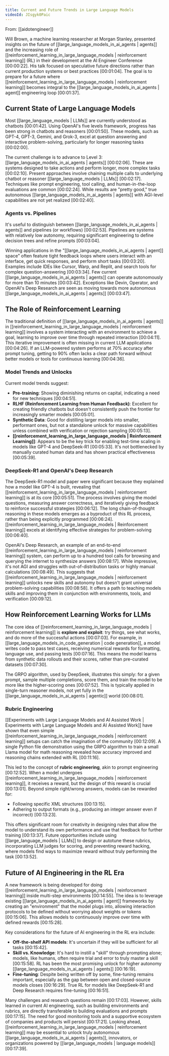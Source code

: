 ```yaml
---
title: Current and Future Trends in Large Language Models
videoId: JIsgyk0Paic
---
```


From: [[aidotengineer]] <br/> 

Will Brown, a machine learning researcher at Morgan Stanley, presented insights on the future of [[large_language_models_in_ai_agents | agents]] and the increasing role of [[reinforcement_learning_in_large_language_models | reinforcement learning]] (RL) in their development at the AI Engineer Conference <a class="yt-timestamp" data-t="00:00:22">[00:00:22]</a>. His talk focused on speculative future directions rather than current production systems or best practices <a class="yt-timestamp" data-t="00:01:04">[00:01:04]</a>. The goal is to prepare for a future where [[reinforcement_learning_in_large_language_models | reinforcement learning]] becomes integral to the [[large_language_models_in_ai_agents | agent]] engineering loop <a class="yt-timestamp" data-t="00:01:37">[00:01:37]</a>.

## Current State of Large Language Models

Most [[large_language_models | LLMs]] are currently understood as chatbots <a class="yt-timestamp" data-t="00:01:42">[00:01:42]</a>. Using OpenAI's five levels framework, progress has been strong in chatbots and reasoners <a class="yt-timestamp" data-t="00:01:50">[00:01:50]</a>. These models, such as GPT-4, GPT-3, Gemini, and Grok-3, excel at question answering and interactive problem-solving, particularly for longer reasoning tasks <a class="yt-timestamp" data-t="00:02:00">[00:02:00]</a>.

The current challenge is to advance to Level 3: [[large_language_models_in_ai_agents | agents]] <a class="yt-timestamp" data-t="00:02:06">[00:02:06]</a>. These are systems designed to take actions and perform longer, more complex tasks <a class="yt-timestamp" data-t="00:02:10">[00:02:10]</a>. Present approaches involve chaining multiple calls to underlying chatbot or reasoner [[large_language_models | LLMs]] <a class="yt-timestamp" data-t="00:02:17">[00:02:17]</a>. Techniques like prompt engineering, tool calling, and human-in-the-loop evaluations are common <a class="yt-timestamp" data-t="00:02:24">[00:02:24]</a>. While results are "pretty good," true autonomous [[large_language_models_in_ai_agents | agents]] with AGI-level capabilities are not yet realized <a class="yt-timestamp" data-t="00:02:40">[00:02:40]</a>.

### Agents vs. Pipelines

It's useful to distinguish between [[large_language_models_in_ai_agents | agents]] and pipelines (or workflows) <a class="yt-timestamp" data-t="00:02:53">[00:02:53]</a>. Pipelines are systems with relatively low autonomy, requiring significant engineering to define decision trees and refine prompts <a class="yt-timestamp" data-t="00:03:04">[00:03:04]</a>.

Winning applications in the "[[large_language_models_in_ai_agents | agent]] space" often feature tight feedback loops where users interact with an interface, get quick responses, and perform short tasks <a class="yt-timestamp" data-t="00:03:20">[00:03:20]</a>. Examples include IDEs like Cursor, Warp, and Replit, and search tools for complex question-answering <a class="yt-timestamp" data-t="00:03:34">[00:03:34]</a>. Few current [[large_language_models_in_ai_agents | agents]] can operate autonomously for more than 10 minutes <a class="yt-timestamp" data-t="00:03:42">[00:03:42]</a>. Exceptions like Devin, Operator, and OpenAI's Deep Research are seen as moving towards more autonomous [[large_language_models_in_ai_agents | agents]] <a class="yt-timestamp" data-t="00:03:47">[00:03:47]</a>.

## The Role of Reinforcement Learning

The traditional definition of [[large_language_models_in_ai_agents | agents]] in [[reinforcement_learning_in_large_language_models | reinforcement learning]] involves a system interacting with an environment to achieve a goal, learning to improve over time through repeated interaction <a class="yt-timestamp" data-t="00:04:11">[00:04:11]</a>. This iterative improvement is often missing in current LLM applications <a class="yt-timestamp" data-t="00:04:26">[00:04:26]</a>. If an LLM-powered system performs at 70% accuracy after prompt tuning, getting to 90% often lacks a clear path forward without better models or tools for continuous learning <a class="yt-timestamp" data-t="00:04:36">[00:04:36]</a>.

### Model Trends and Unlocks

Current model trends suggest:
*   **Pre-training**: Showing diminishing returns on capital, indicating a need for new techniques <a class="yt-timestamp" data-t="00:04:51">[00:04:51]</a>.
*   **RLHF (Reinforcement Learning from Human Feedback)**: Excellent for creating friendly chatbots but doesn't consistently push the frontier for increasingly smarter models <a class="yt-timestamp" data-t="00:05:01">[00:05:01]</a>.
*   **Synthetic Data**: Good for distilling larger models into smaller, performant ones, but not a standalone unlock for massive capabilities unless combined with verification or rejection sampling <a class="yt-timestamp" data-t="00:05:13">[00:05:13]</a>.
*   **[[reinforcement_learning_in_large_language_models | Reinforcement Learning]]**: Appears to be the key trick for enabling test-time scaling in models like GPT-4 and DeepSeek-R1 <a class="yt-timestamp" data-t="00:05:33">[00:05:33]</a>. It's not bottlenecked by manually curated human data and has shown practical effectiveness <a class="yt-timestamp" data-t="00:05:39">[00:05:39]</a>.

### DeepSeek-R1 and OpenAI's Deep Research

The DeepSeek-R1 model and paper were significant because they explained how a model like GPT-4 is built, revealing that [[reinforcement_learning_in_large_language_models | reinforcement learning]] is at its core <a class="yt-timestamp" data-t="00:05:51">[00:05:51]</a>. The process involves giving the model questions, measuring answer correctness, and iteratively giving feedback to reinforce successful strategies <a class="yt-timestamp" data-t="00:06:12">[00:06:12]</a>. The long chain-of-thought reasoning in these models emerges as a byproduct of this RL process, rather than being explicitly programmed <a class="yt-timestamp" data-t="00:06:24">[00:06:24]</a>. [[reinforcement_learning_in_large_language_models | Reinforcement learning]] excels at identifying effective strategies for problem-solving <a class="yt-timestamp" data-t="00:06:40">[00:06:40]</a>.

OpenAI's Deep Research, an example of an end-to-end [[reinforcement_learning_in_large_language_models | reinforcement learning]] system, can perform up to a hundred tool calls for browsing and querying the internet to synthesize answers <a class="yt-timestamp" data-t="00:08:17">[00:08:17]</a>. While impressive, it's not AGI and struggles with out-of-distribution tasks or highly manual calculations <a class="yt-timestamp" data-t="00:08:49">[00:08:49]</a>. This suggests that [[reinforcement_learning_in_large_language_models | reinforcement learning]] unlocks new skills and autonomy but doesn't grant universal problem-solving capabilities <a class="yt-timestamp" data-t="00:08:58">[00:08:58]</a>. It offers a path to teaching models skills and improving them in conjunction with environments, tools, and verification <a class="yt-timestamp" data-t="00:09:12">[00:09:12]</a>.

## How Reinforcement Learning Works for LLMs

The core idea of [[reinforcement_learning_in_large_language_models | reinforcement learning]] is **explore and exploit**: try things, see what works, and do more of the successful actions <a class="yt-timestamp" data-t="00:07:03">[00:07:03]</a>. For example, in [[large_language_models_in_code_generation | code generation]], a model writes code to pass test cases, receiving numerical rewards for formatting, language use, and passing tests <a class="yt-timestamp" data-t="00:07:16">[00:07:16]</a>. This means the model learns from synthetic data rollouts and their scores, rather than pre-curated datasets <a class="yt-timestamp" data-t="00:07:30">[00:07:30]</a>.

The GRPO algorithm, used by DeepSeek, illustrates this simply: for a given prompt, sample multiple completions, score them, and train the model to be more like the higher-scoring ones <a class="yt-timestamp" data-t="00:07:52">[00:07:52]</a>. This is typically applied in single-turn reasoner models, not yet fully in the [[large_language_models_in_ai_agents | agentic]] world <a class="yt-timestamp" data-t="00:08:01">[00:08:01]</a>.

### Rubric Engineering

[[Experiments with Large Language Models and AI Assisted Work | Experiments with Large Language Models and AI Assisted Work]] have shown that even simple [[reinforcement_learning_in_large_language_models | reinforcement learning]] setups can catch the imagination of the community <a class="yt-timestamp" data-t="00:12:09">[00:12:09]</a>. A single Python file demonstration using the GRPO algorithm to train a small Llama model for math reasoning revealed how accuracy improved and reasoning chains extended with RL <a class="yt-timestamp" data-t="00:11:16">[00:11:16]</a>.

This led to the concept of **rubric engineering**, akin to prompt engineering <a class="yt-timestamp" data-t="00:12:52">[00:12:52]</a>. When a model undergoes [[reinforcement_learning_in_large_language_models | reinforcement learning]], it receives a reward, but the design of this reward is crucial <a class="yt-timestamp" data-t="00:13:01">[00:13:01]</a>. Beyond simple right/wrong answers, models can be rewarded for:
*   Following specific XML structures <a class="yt-timestamp" data-t="00:13:15">[00:13:15]</a>.
*   Adhering to output formats (e.g., producing an integer answer even if incorrect) <a class="yt-timestamp" data-t="00:13:23">[00:13:23]</a>.

This offers significant room for creativity in designing rules that allow the model to understand its own performance and use that feedback for further training <a class="yt-timestamp" data-t="00:13:37">[00:13:37]</a>. Future opportunities include using [[large_language_models | LLMs]] to design or autotune these rubrics, incorporating LLM judges for scoring, and preventing reward hacking, where models find ways to maximize reward without truly performing the task <a class="yt-timestamp" data-t="00:13:52">[00:13:52]</a>.

## Future of AI Engineering in the RL Era

A new framework is being developed for doing [[reinforcement_learning_in_large_language_models | reinforcement learning]] inside multi-step environments <a class="yt-timestamp" data-t="00:14:55">[00:14:55]</a>. The idea is to leverage existing [[large_language_models_in_ai_agents | agent]] frameworks by creating an "environment" that the model plugs into, allowing interaction protocols to be defined without worrying about weights or tokens <a class="yt-timestamp" data-t="00:15:06">[00:15:06]</a>. This allows models to continuously improve over time with defined rewards <a class="yt-timestamp" data-t="00:15:28">[00:15:28]</a>.

Key considerations for the future of AI engineering in the RL era include:
*   **Off-the-shelf API models**: It's uncertain if they will be sufficient for all tasks <a class="yt-timestamp" data-t="00:15:42">[00:15:42]</a>.
*   **Skill vs. Knowledge**: It's hard to instill a "skill" through prompting alone; models, like humans, often require trial and error to truly master a skill <a class="yt-timestamp" data-t="00:15:58">[00:15:58]</a>. RL has been the most promising unlock for higher autonomy [[large_language_models_in_ai_agents | agents]] <a class="yt-timestamp" data-t="00:16:19">[00:16:19]</a>.
*   **Fine-tuning**: Despite being written off by some, fine-tuning remains important, especially as the gap between open and closed-source models closes <a class="yt-timestamp" data-t="00:16:29">[00:16:29]</a>. True RL for models like DeepSeek-R1 and Deep Research requires fine-tuning <a class="yt-timestamp" data-t="00:16:51">[00:16:51]</a>.

Many challenges and research questions remain <a class="yt-timestamp" data-t="00:17:03">[00:17:03]</a>. However, skills learned in current AI engineering, such as building environments and rubrics, are directly transferable to building evaluations and prompts <a class="yt-timestamp" data-t="00:17:15">[00:17:15]</a>. The need for good monitoring tools and a supportive ecosystem of companies and products will persist <a class="yt-timestamp" data-t="00:17:21">[00:17:21]</a>. Looking ahead, [[reinforcement_learning_in_large_language_models | reinforcement learning]] may be essential to unlock truly autonomous [[large_language_models_in_ai_agents | agents]], innovators, or organizations powered by [[large_language_models | language models]] <a class="yt-timestamp" data-t="00:17:39">[00:17:39]</a>.